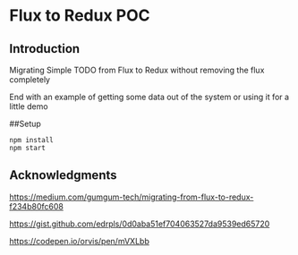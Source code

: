# Flux to Redux POC

## Introduction

Migrating Simple TODO from Flux to Redux without removing
the flux completely

End with an example of getting some data out of the system or using it for a little demo

##Setup

```
npm install
npm start

```

## Acknowledgments

https://medium.com/gumgum-tech/migrating-from-flux-to-redux-f234b80fc608

https://gist.github.com/edrpls/0d0aba51ef704063527da9539ed65720

https://codepen.io/orvis/pen/mVXLbb

